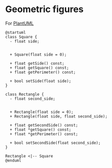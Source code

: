 # Geometric figures
For [PlantUML](//www.plantuml.com/plantuml/png/ZP51he9038RtFKMNm7iaxj648nWvW1cX4fA1YTEoKk_k12Qf0J5k-pL_-xKbY_4ozXPgQvYnket64zu1CSUhTKQGkuOAW53vYpXHW0VSfSKCvsfBKWMGf5YxWQLOe3dWCpoIxteIyigdXejp5ZdcwkmmzmbnxnFLOeRMBbQd4DEStmoqSIsnXV_NQMlbYMs9Pr_Dir_KDN-vJBo3Nc3_oFFuAIXfQC9tNm00)
```
@startuml
class Square {
  - float side;


  + Square(float side = 0);

  + float getSide() const;
  + float getSquare() const;
  + float getPerimeter() const;

  + bool setSide(float side);
}

class Rectangle {
  - float second_side;


  + Rectangle(float side = 0);
  + Rectangle(float side, float second_side);

  + float getSecondSide() const;
  + float *getSquare() const;
  + float *getPerimeter() const;

  + bool setSecondSide(float second_side);
}

Rectangle <|-- Square
@enduml
```
